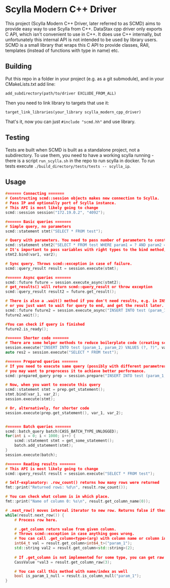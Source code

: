 # Scylla Modern C++ Driver
This project (Scylla Modern C++ Driver, later referred to as SCMD) aims to provide easy way to use Scylla from C++. DataStax cpp driver only exports C API, which isn't convenient to use in C++. It does use C++ internally, but unfortunately this internal API is not intended to be used by library users. SCMD is a small library that wraps this C API to provide classes, RAII, templates (instead of functions with type in name) etc.

## Building
Put this repo in a folder in your project (e.g. as a git submodule), and in your CMakeLists.txt add line:
```
add_subdirectory(path/to/driver EXCLUDE_FROM_ALL)
```
Then you need to link library to targets that use it:
```
target_link_libraries(your_library scylla_modern_cpp_driver)
```

That's it, now you can just `#include "scmd.hh"` and use library.

## Testing
Tests are built when SCMD is built as a standalone project, not a subdirectory. To use them, you need to have a working scylla running - there is a script `run_scylla.sh` in the repo to run scylla in docker. To run tests execute  `./build_directory/tests/tests -- scylla_ip`.

## Usage
```C++
#====== Connecting =======
# Constructing scmd::session objects makes new connection to Scylla.
# Pass IP and optionally port of Scylla instance.
# This API is most likely going to change
scmd::session session("172.19.0.2", "4092");

#====== Basic queries =======
# Simple query, no parameters
scmd::statement stmt("SELECT * FROM test");

# Query with parameters. You need to pass number of parameters to constructor
scmd::statement stmt2("SELECT * FROM test WHERE param1 = ? AND param2 = ?", 2);\
# It's important to pass variables with right types to the bind method, otherwise query will fail.
stmt2.bind(var1, var2);

# Sync query. Throws scmd::exception in case of failure.
scmd::query_result result = session.execute(stmt);

#====== Async queries =======
scmd::future future = session.execute_async(stmt2);
# get_results() will return scmd::query_result or throw exception
scmd::query_result result2 = future.get_result();

# There is also a .wait() method if you don't need results, e.g. in INSERT query,
# or you just want to wait for query to end, and get the result later.
scmd::future future2 = session.execute_async("INSERT INTO test (param_1, param_2) VALUES (?, ?)", var1, var2);
future2.wait();

#You can check if query is finished
future2.is_ready();

#====== Shorter code =======
# There are some helper methods to reduce boilerplate code (creating scmd::statement manually)
session.execute("INSERT INTO test (param_1, param_2) VALUES (?, ?)", var1, var2);
auto res2 = session.execute("SELECT * FROM test");

#====== Prepared queries =======
# If you need to execute same query (possibly with different parametrers) multiple times,
# you may want to preprocess it to achieve better performance.
scmd::prepared_query prep = session.prepare("INSERT INTO test (param_1, param_2) VALUES (?, ?)");

# Now, when you want to execute this query
scmd::statement stmt = prep.get_statement();
stmt.bind(var_1, var_2);
session.execute(stmt);

# Or, alternatively, for shorter code
session.execute(prep.get_statement(), var_1, var_2);


#====== Batch queries =======
scmd::batch_query batch(CASS_BATCH_TYPE_UNLOGGED);
for(int i = 0; i < 1000; i++) {
	scmd::statement stmt = get_some_statement();
	batch.add_statement(stmt);
}
session.execute(batch);

#====== Reading results =======
# This API is most likely going to change
scmd::query_result result = session.execute("SELECT * FROM test");

# Self-explanatory: .row_count() returns how many rows were returned
fmt::print("Returned rows: %d\n", result.row_count());

# You can check what column is in which place.
fmt::print("Name of column 0: %s\n", result.get_column_name(0));

# .next_row() moves internal iterator to new row. Returns false if there are no more rows
while(result.next_row()) {
	# Process row here.

	# .get_column return value from given column.
	# Throws scmd::exception in case anything goes wrong.
	# You can call .get_column<type>(arg) with column name or column index.
	int64_t val = result.get_column<int64_t>("param_1");
	std::string val2 = result.get_column<std::string>(2);
	
	# If .get_column is not implemented for some type, you can get raw value.
	CassValue *val3 = result.get_column_raw(3);

	# You can call this method with name/index as well
	bool is_param_1_null = result.is_column_null("param_1");
}
```
